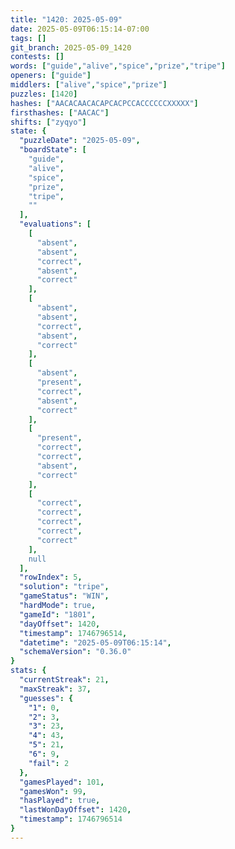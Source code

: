 ```yaml
---
title: "1420: 2025-05-09"
date: 2025-05-09T06:15:14-07:00
tags: []
git_branch: 2025-05-09_1420
contests: []
words: ["guide","alive","spice","prize","tripe"]
openers: ["guide"]
middlers: ["alive","spice","prize"]
puzzles: [1420]
hashes: ["AACACAACACAPCACPCCACCCCCCXXXXX"]
firsthashes: ["AACAC"]
shifts: ["zyqyo"]
state: {
  "puzzleDate": "2025-05-09",
  "boardState": [
    "guide",
    "alive",
    "spice",
    "prize",
    "tripe",
    ""
  ],
  "evaluations": [
    [
      "absent",
      "absent",
      "correct",
      "absent",
      "correct"
    ],
    [
      "absent",
      "absent",
      "correct",
      "absent",
      "correct"
    ],
    [
      "absent",
      "present",
      "correct",
      "absent",
      "correct"
    ],
    [
      "present",
      "correct",
      "correct",
      "absent",
      "correct"
    ],
    [
      "correct",
      "correct",
      "correct",
      "correct",
      "correct"
    ],
    null
  ],
  "rowIndex": 5,
  "solution": "tripe",
  "gameStatus": "WIN",
  "hardMode": true,
  "gameId": "1801",
  "dayOffset": 1420,
  "timestamp": 1746796514,
  "datetime": "2025-05-09T06:15:14",
  "schemaVersion": "0.36.0"
}
stats: {
  "currentStreak": 21,
  "maxStreak": 37,
  "guesses": {
    "1": 0,
    "2": 3,
    "3": 23,
    "4": 43,
    "5": 21,
    "6": 9,
    "fail": 2
  },
  "gamesPlayed": 101,
  "gamesWon": 99,
  "hasPlayed": true,
  "lastWonDayOffset": 1420,
  "timestamp": 1746796514
}
---
```

<!-- more -->
